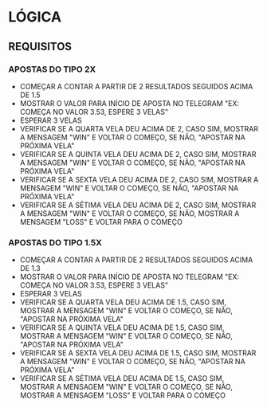 # LÓGICA 

## REQUISITOS

### APOSTAS DO TIPO 2X

- COMEÇAR A CONTAR A PARTIR DE 2 RESULTADOS SEGUIDOS ACIMA DE 1.5
- MOSTRAR O VALOR PARA INÍCIO DE APOSTA NO TELEGRAM "EX: COMEÇA NO VALOR 3.53, ESPERE 3 VELAS"
- ESPERAR 3 VELAS 
- VERIFICAR SE A QUARTA VELA DEU ACIMA DE 2, CASO SIM, MOSTRAR A MENSAGEM "WIN" E VOLTAR O COMEÇO, SE NÃO, "APOSTAR NA PRÓXIMA VELA"
- VERIFICAR SE A QUINTA VELA DEU ACIMA DE 2, CASO SIM, MOSTRAR A MENSAGEM "WIN" E VOLTAR O COMEÇO, SE NÃO, "APOSTAR NA PRÓXIMA VELA"
- VERIFICAR SE A SEXTA VELA DEU ACIMA DE 2, CASO SIM, MOSTRAR A MENSAGEM "WIN" E VOLTAR O COMEÇO, SE NÃO, "APOSTAR NA PRÓXIMA VELA"
- VERIFICAR SE A SÉTIMA VELA DEU ACIMA DE 2, CASO SIM, MOSTRAR A MENSAGEM "WIN" E VOLTAR O COMEÇO, SE NÃO, MOSTRAR A MENSAGEM "LOSS" E VOLTAR PARA O COMEÇO

### APOSTAS DO TIPO 1.5X

- COMEÇAR A CONTAR A PARTIR DE 2 RESULTADOS SEGUIDOS ACIMA DE 1.3
- MOSTRAR O VALOR PARA INÍCIO DE APOSTA NO TELEGRAM "EX: COMEÇA NO VALOR 3.53, ESPERE 3 VELAS"
- ESPERAR 3 VELAS 
- VERIFICAR SE A QUARTA VELA DEU ACIMA DE 1.5, CASO SIM, MOSTRAR A MENSAGEM "WIN" E VOLTAR O COMEÇO, SE NÃO, "APOSTAR NA PRÓXIMA VELA"
- VERIFICAR SE A QUINTA VELA DEU ACIMA DE 1.5, CASO SIM, MOSTRAR A MENSAGEM "WIN" E VOLTAR O COMEÇO, SE NÃO, "APOSTAR NA PRÓXIMA VELA"
- VERIFICAR SE A SEXTA VELA DEU ACIMA DE 1.5, CASO SIM, MOSTRAR A MENSAGEM "WIN" E VOLTAR O COMEÇO, SE NÃO, "APOSTAR NA PRÓXIMA VELA"
- VERIFICAR SE A SÉTIMA VELA DEU ACIMA DE 1.5, CASO SIM, MOSTRAR A MENSAGEM "WIN" E VOLTAR O COMEÇO, SE NÃO, MOSTRAR A MENSAGEM "LOSS" E VOLTAR PARA O COMEÇO 


